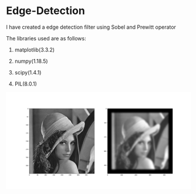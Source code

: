 # Edge-Detection
I have created a edge detection filter using Sobel and Prewitt operator

The libraries used are as follows: 

1.  matplotlib(3.3.2)

2.  numpy(1.18.5)

3.  scipy(1.4.1)

4.  PIL(8.0.1)

![alt text](https://github.com/MXNXV/Blurring-Images/blob/main/Figure_1.png)

